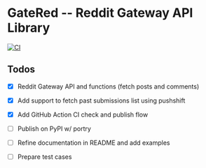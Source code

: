 # GateRed -- Reddit Gateway API Library

[![CI](https://github.com/countertek/gatered/actions/workflows/ci.yml/badge.svg?branch=main)](https://github.com/countertek/gatered/actions/workflows/ci.yml)

## Todos

- [x] Reddit Gateway API and functions (fetch posts and comments)
- [x] Add support to fetch past submissions list using pushshift
- [x] Add GitHub Action CI check and publish flow
- [ ] Publish on PyPI w/ portry
- [ ] Refine documentation in README and add examples
- [ ] Prepare test cases

